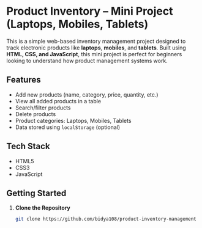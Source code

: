 # Product Inventory – Mini Project (Laptops, Mobiles, Tablets)

This is a simple web-based inventory management project designed to track electronic products like **laptops**, **mobiles**, and **tablets**. Built using **HTML, CSS, and JavaScript**, this mini project is perfect for beginners looking to understand how product management systems work.

## Features
- Add new products (name, category, price, quantity, etc.)
- View all added products in a table
- Search/filter products
- Delete products
- Product categories: Laptops, Mobiles, Tablets
- Data stored using `localStorage` (optional)

## Tech Stack
- HTML5
- CSS3
- JavaScript

## Getting Started
1. **Clone the Repository**
   ```bash
   git clone https://github.com/bidya108/product-inventory-management

